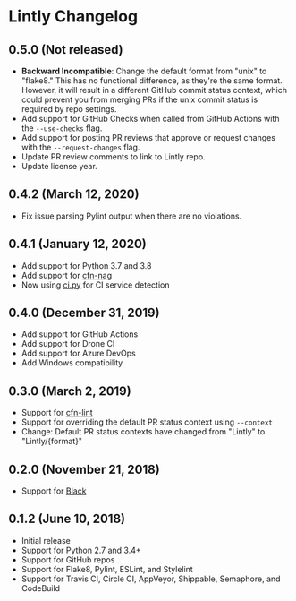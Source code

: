 # Lintly Changelog

## 0.5.0 (Not released)

* **Backward Incompatible**: Change the default format from "unix" to "flake8."
  This has no functional difference, as they're the same format. However, it
  will result in a different GitHub commit status context, which could prevent
  you from merging PRs if the unix commit status is required by repo settings.
* Add support for GitHub Checks when called from GitHub Actions with the `--use-checks` flag.
* Add support for posting PR reviews that approve or request changes with the `--request-changes` flag.
* Update PR review comments to link to Lintly repo.
* Update license year.

## 0.4.2 (March 12, 2020)

* Fix issue parsing Pylint output when there are no violations.

## 0.4.1 (January 12, 2020)

* Add support for Python 3.7 and 3.8
* Add support for [cfn-nag](https://github.com/stelligent/cfn_nag)
* Now using [ci.py](https://github.com/grantmcconnaughey/ci.py) for CI service detection

## 0.4.0 (December 31, 2019)

* Add support for GitHub Actions
* Add support for Drone CI
* Add support for Azure DevOps
* Add Windows compatibility

## 0.3.0 (March 2, 2019)

* Support for [cfn-lint](https://github.com/aws-cloudformation/cfn-python-lint)
* Support for overriding the default PR status context using `--context`
* Change: Default PR status contexts have changed from "Lintly" to "Lintly/{format}"

## 0.2.0 (November 21, 2018)

* Support for [Black](https://black.readthedocs.io/en/stable/)

## 0.1.2 (June 10, 2018)

* Initial release
* Support for Python 2.7 and 3.4+
* Support for GitHub repos
* Support for Flake8, Pylint, ESLint, and Stylelint
* Support for Travis CI, Circle CI, AppVeyor, Shippable, Semaphore, and CodeBuild
